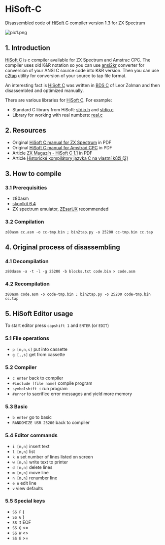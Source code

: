 # HiSoft-C

Disassembled code of [HiSoft C](http://www.worldofspectrum.org/infoseekid.cgi?id=0008252) compiler version 1.3 for ZX Spectrum

![pic1.png](pictures/pic1.png)

## 1. Introduction

[HiSoft C](http://www.worldofspectrum.org/infoseekid.cgi?id=0008252) is c compiler available for ZX Spectrum and Amstrac CPC. The compiler uses old K&R notation so you can use [ansi2kr](https://github.com/masakioba/ansi2kr) converter for conversion of your ANSI C source code into K&R version. Then you can use [c2tap](/c2tap/c2tap.c) utility for conversion of your source to tap file format.  

An interesting fact is [HiSoft C](http://www.worldofspectrum.org/infoseekid.cgi?id=0008252) was written in [BDS C](https://en.wikipedia.org/wiki/BDS_C) of Leor Zolman and then disassembled and optimized manually.  

There are various libraries for [HiSoft C](http://www.worldofspectrum.org/infoseekid.cgi?id=0008252). For example:

* Standard C library from HiSoft: [stdio.h](/libs/STDIO.H) and [stdio.c](/libs/STDIO.C)
* Library for working with real numbers: [real.c](/libs/REAL.C)

## 2. Resources

* Original [HiSoft C manual for ZX Spectrum](/documentation/HiSoftC.pdf) in PDF
* Original [HiSoft C manual for Amstrad CPC](/documentation/Hisoft_C_(Hisoft)_Manual.pdf) in PDF
* Article [ZX Magazín - HiSoft C 1.1](/documentation/ZXMagazin_review_(Czech).pdf) in PDF
* Article [Historické kompilátory jazyka C na vlastní kůži (2)](http://www.abclinuxu.cz/blog/squeaker/2018/7/historicke-kompilatory-jazyka-c-na-vlastni-kuzi-2)

## 3. How to compile

### 3.1 Prerequisities

* z80asm
* [skoolkit 6.4](https://pypi.python.org/pypi/skoolkit)
* ZX spectrum emulator, [ZEsarUX](https://github.com/chernandezba/zesarux) recommended 

### 3.2 Compilation

```
z80asm cc.asm -o cc-tmp.bin ; bin2tap.py -o 25200 cc-tmp.bin cc.tap
```

## 4. Original process of disassembling

### 4.1 Decompilation

```
z80dasm -a -t -l -g 25200 -b blocks.txt code.bin > code.asm
```
### 4.2 Recompilation
```
z80asm code.asm -o code-tmp.bin ; bin2tap.py -o 25200 code-tmp.bin cc.tap
```

## 5. HiSoft Editor usage

To start editor press `capshift 1` and `ENTER` (or `EDIT`)

### 5.1 File operations

* `p [m,n,s]`		put into cassette
* `g [,,s]` 		get from cassette

### 5.2 Compiler

* `c enter`			back to compiler
* `#include [file name]`	compile program
* `symbolshift i`		run program
* `#error`                      to sacrifice error messages and yield more memory 

### 5.3 Basic

* `b enter`			go to basic 
* `RANDOMIZE USR 25200`         back to compiler

### 5.4 Editor commands

* `i [m,n]`			insert text
* `l [m,n]`			list
* `k n`			        set number of lines listed on screen 
* `w [m,n]`			write text to printer
* `d [m,n]`			delete lines
* `m [m,n]`			move line
* `n [m,n]`			renumber line
* `e n`			        edit line
* `v`                           view defaults

### 5.5 Special keys

* `SS F` {
* `SS G` }
* `SS I` EOF
* `SS Q` <=
* `SS W` <>
* `SS E` >=
